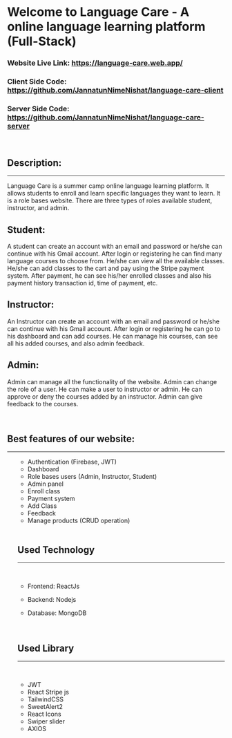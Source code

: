 # Welcome to Language Care - A online language learning platform (Full-Stack)

### Website Live Link:  https://language-care.web.app/

### Client Side Code:  https://github.com/JannatunNimeNishat/language-care-client

### Server Side Code:  https://github.com/JannatunNimeNishat/language-care-server

<br>

## Description:
<hr>
Language Care is a summer camp online language learning platform.
It allows students to enroll and learn specific languages they want to learn.
It is a role bases website. There are three types of roles available student, instructor, and admin. 

## Student:

A student can create an account with an email and password or he/she can continue with his Gmail account. After login or registering he can find many language courses to choose from. He/she can view all the available classes. He/she can add classes to the cart and pay using the Stripe payment system. After payment, he can see his/her enrolled classes and also his payment history transaction id, time of payment, etc. 

## Instructor:

An Instructor can create an account with an email and password or he/she can continue with his Gmail account. After login or registering he can go to his dashboard and can add courses. He can manage his courses, can see all his added courses, and also admin feedback.


## Admin:

Admin can manage all the functionality of the website. Admin can change the role of a user. He can make a user to instructor or admin. He can approve or deny the courses added by an instructor. Admin can give feedback to the courses.

<br>

## Best features of our website:
<hr>
<ol>

 
* Authentication (Firebase, JWT)
* Dashboard
* Role bases users (Admin, Instructor, Student)
* Admin panel
* Enroll class
* Payment system
* Add Class
* Feedback
* Manage products (CRUD operation)

<br>

## Used Technology
<hr>
<br>

* Frontend:  ReactJs

* Backend: Nodejs

* Database: MongoDB

<br>

## Used Library
<hr>
<br>

* JWT
* React Stripe js
* TailwindCSS
* SweetAlert2
* React Icons
* Swiper slider
* AXIOS




